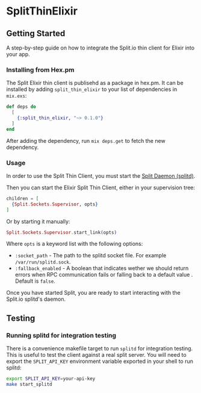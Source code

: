 # SplitThinElixir

## Getting Started

A step-by-step guide on how to integrate the Split.io thin client for Elixir into your app.

### Installing from Hex.pm

The Split Elixir thin client is publisehd as a package in hex.pm. It can be installed
by adding `split_thin_elixir` to your list of dependencies in `mix.exs`:

```elixir
def deps do
  [
    {:split_thin_elixir, "~> 0.1.0"}
  ]
end
```

After adding the dependency, run `mix deps.get` to fetch the new dependency.

### Usage

In order to use the Split Thin Client, you must start the [Split Daemon (splitd)](https://help.split.io/hc/en-us/articles/18305269686157-Split-Daemon-splitd).

Then you can start the Elixir Split Thin Client, either in your supervision tree:

```elixir
children = [
  {Split.Sockets.Supervisor, opts}
]
```

Or by starting it manually:

```elixir
Split.Sockets.Supervisor.start_link(opts)
```

Where `opts` is a keyword list with the following options:

- `:socket_path` - The path to the splitd socket file. For example `/var/run/splitd.sock`.
- `:fallback_enabled` - A boolean that indicates wether we should return errors when RPC communication fails or falling back to a default value . Default is `false`.

Once you have started Split, you are ready to start interacting with the Split.io splitd's daemon.

## Testing

### Running splitd for integration testing

There is a convenience makefile target to run `splitd` for integration testing. This is useful to test the client against a real split server. You will need to export the `SPLIT_API_KEY` environment variable exported in your shell to run splitd:

```sh
export SPLIT_API_KEY=your-api-key
make start_splitd
```
